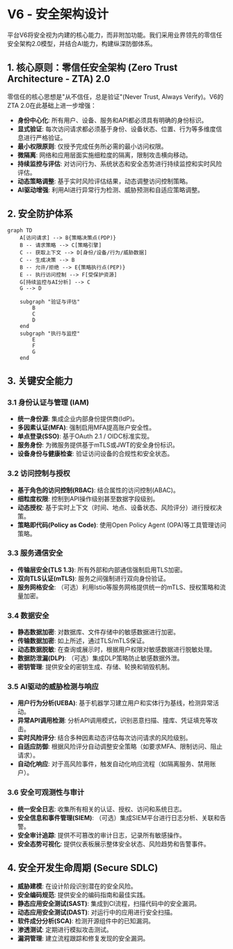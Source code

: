 # V6 - 安全架构设计

平台V6将安全视为内建的核心能力，而非附加功能。我们采用业界领先的零信任安全架构2.0模型，并结合AI能力，构建纵深防御体系。

## 1. 核心原则：零信任安全架构 (Zero Trust Architecture - ZTA) 2.0

零信任的核心思想是"从不信任，总是验证"(Never Trust, Always Verify)。V6的ZTA 2.0在此基础上进一步增强：

- **身份中心化**: 所有用户、设备、服务和API都必须具有明确的身份标识。
- **显式验证**: 每次访问请求都必须基于身份、设备状态、位置、行为等多维度信息进行严格验证。
- **最小权限原则**: 仅授予完成任务所必需的最小访问权限。
- **微隔离**: 网络和应用层面实施细粒度的隔离，限制攻击横向移动。
- **持续监控与评估**: 对访问行为、系统状态和安全态势进行持续监控和实时风险评估。
- **动态策略调整**: 基于实时风险评估结果，动态调整访问控制策略。
- **AI驱动增强**: 利用AI进行异常行为检测、威胁预测和自适应策略调整。

## 2. 安全防护体系

```mermaid
graph TD
    A[访问请求] --> B{策略决策点(PDP)}
    B -- 请求策略 --> C[策略引擎]
    C -- 获取上下文 --> D[身份/设备/行为/威胁数据]
    C -- 生成决策 --> B
    B -- 允许/拒绝 --> E{策略执行点(PEP)}
    E -- 执行访问控制 --> F[受保护资源]
    G[持续监控与AI分析] --> C
    G --> D

    subgraph "验证与评估"
        B
        C
        D
    end
    subgraph "执行与监控"
        E
        F
        G
    end
```

## 3. 关键安全能力

### 3.1 身份认证与管理 (IAM)

- **统一身份源**: 集成企业内部身份提供商(IdP)。
- **多因素认证(MFA)**: 强制启用MFA提高账户安全性。
- **单点登录(SSO)**: 基于OAuth 2.1 / OIDC标准实现。
- **服务身份**: 为微服务提供基于mTLS或JWT的安全身份标识。
- **设备身份与健康检查**: 验证访问设备的合规性和安全状态。

### 3.2 访问控制与授权

- **基于角色的访问控制(RBAC)**: 结合属性的访问控制(ABAC)。
- **细粒度权限**: 控制到API操作级别甚至数据字段级别。
- **动态授权**: 基于实时上下文（时间、地点、设备状态、风险评分）进行授权决策。
- **策略即代码(Policy as Code)**: 使用Open Policy Agent (OPA)等工具管理访问策略。

### 3.3 服务通信安全

- **传输层安全(TLS 1.3)**: 所有外部和内部通信强制启用TLS加密。
- **双向TLS认证(mTLS)**: 服务之间强制进行双向身份验证。
- **服务网格安全**: （可选）利用Istio等服务网格提供统一的mTLS、授权策略和流量加密。

### 3.4 数据安全

- **静态数据加密**: 对数据库、文件存储中的敏感数据进行加密。
- **传输数据加密**: 如上所述，通过TLS/mTLS保证。
- **动态数据脱敏**: 在查询或展示时，根据用户权限对敏感数据进行脱敏处理。
- **数据防泄漏(DLP)**: （可选）集成DLP策略防止敏感数据外泄。
- **密钥管理**: 提供安全的密钥生成、存储、轮换和销毁机制。

### 3.5 AI驱动的威胁检测与响应

- **用户行为分析(UEBA)**: 基于机器学习建立用户和实体行为基线，检测异常活动。
- **异常API调用检测**: 分析API调用模式，识别恶意扫描、撞库、凭证填充等攻击。
- **实时风险评分**: 结合多种因素动态评估每次访问请求的风险级别。
- **自适应防御**: 根据风险评分自动调整安全策略（如要求MFA、限制访问、阻止请求）。
- **自动化响应**: 对于高风险事件，触发自动化响应流程（如隔离服务、禁用账户）。

### 3.6 安全可观测性与审计

- **统一安全日志**: 收集所有相关的认证、授权、访问和系统日志。
- **安全信息和事件管理(SIEM)**: （可选）集成SIEM平台进行日志分析、关联和告警。
- **安全审计追踪**: 提供不可篡改的审计日志，记录所有敏感操作。
- **安全态势可视化**: 提供仪表板展示整体安全状态、风险趋势和告警事件。

## 4. 安全开发生命周期 (Secure SDLC)

- **威胁建模**: 在设计阶段识别潜在的安全风险。
- **安全编码规范**: 提供安全的编码指南和最佳实践。
- **静态应用安全测试(SAST)**: 集成到CI流程，扫描代码中的安全漏洞。
- **动态应用安全测试(DAST)**: 对运行中的应用进行安全扫描。
- **软件成分分析(SCA)**: 检测开源组件中的已知漏洞。
- **渗透测试**: 定期进行模拟攻击测试。
- **漏洞管理**: 建立流程跟踪和修复发现的安全漏洞。 